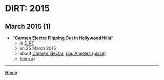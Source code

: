 # DIRT: 2015

## March 2015 (1)

 - [**"Carmen Electra Flipping Out in Hollywood Hills"**](https://www.dirt.com/more-dirt/real-estate-listings/carmen-electra-flipping-out-in-hollywood-hills-1203534640/)
    - in [DIRT](../../../publications/a-e/dirt/index.md)
    - on 25 March 2015
    - about [Carmen Electra](../../../topics/carmen-electra/index.md), [Los Angeles (place)](../../../topics/place/los-angeles/index.md)
    - ([mirror](https://web.archive.org/web/*/https://www.dirt.com/more-dirt/real-estate-listings/carmen-electra-flipping-out-in-hollywood-hills-1203534640/))

----

[Home](../index.md)
